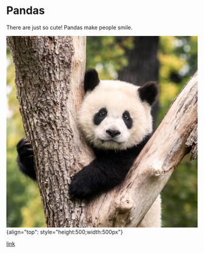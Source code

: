 # Pandas

There are just so cute! Pandas make people smile.

![Panda](./media/panda.jpg "Panda"){align="top": style="height:500;width:500px"}

[link](https://www.google.com/url?sa=i&url=https%3A%2F%2Fwww.zoo-berlin.de%2Fen%2Fnews%2Fzoo-news%2Fdetail%2Fbrotherly-love-2&psig=AOvVaw0Zx2hv7dPCieoAkA2VZkVi&ust=1729975885977000&source=images&cd=vfe&opi=89978449&ved=0CBQQjRxqFwoTCKid7ri1qokDFQAAAAAdAAAAABAE)